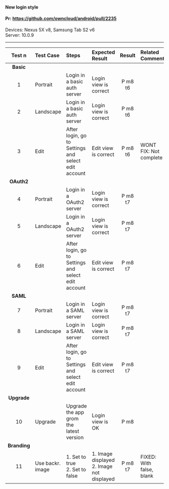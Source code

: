 #### New login style

#### Pr: https://github.com/owncloud/android/pull/2235

Devices: Nexus 5X v8, Samsung Tab S2 v6<br>
Server: 10.0.9

---

 
| Test n | Test Case | Steps | Expected Result | Result | Related Comment
| :----: | :-------- | :---- | :-------------- | :-----: | :------
|**Basic**||||||
| 1 | Portrait | Login in a basic auth server| Login view is correct| P m8 t6 |  |
| 2 | Landscape | Login in a basic auth server| Login view is correct| P m8 t6 |  |
| 3 | Edit | After login, go to Settings and select edit account| Edit view is correct| P m8 t6 | WONT FIX: Not complete |
|**OAuth2**||||||
| 4 | Portrait | Login in a OAuth2 server| Login view is correct| P m8 t7 |  |
| 5 | Landscape | Login in a OAuth2 server| Login view is correct| P m8 t7 |  |
| 6 | Edit | After login, go to Settings and select edit account| Edit view is correct| P m8 t7 |  |
|**SAML**||||||
| 7 | Portrait | Login in a SAML server| Login view is correct| P m8 t7|  |
| 8 | Landscape | Login in a SAML server| Login view is correct| P m8 t7|  |
| 9 | Edit | After login, go to Settings and select edit account| Edit view is correct| P m8 t7 |  |
|**Upgrade**||||||
| 10 | Upgrade | Upgrade the app grom the latest version| Login view is OK| P m8 |  |
|**Branding**||||||
| 11 | Use backr. image | 1. Set to true<br>2. Set to false | 1. Image displayed<br>2. Image not displayed | P m8 t7 | FIXED: With false, blank |